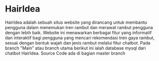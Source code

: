 # HairIdea
HairIdea adalah sebuah situs website yang dirancang untuk membantu pengguna dalam menemukan tren rambut dan merawat rambut pengguna dengan lebih baik. Website ini menawarkan berbagai fitur yang informatif dan interaktif bagi pengguna yang mencari rekomendasi tren gaya rambut, sesuai dengan bentuk wajah dan jenis rambut melalui fitur chatbot.
Pada branch "Main" atau branch utama berikut ini ialah database mysql dari chatbot HairIdea.
Source Code ada di bagian master branch
